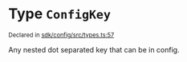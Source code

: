 # Type `ConfigKey`
<sub>Declared in [sdk/config/src/types.ts:57](https://github.com/dxos/dxos/blob/bfdd5a17b/packages/sdk/config/src/types.ts#L57)</sub>


Any nested dot separated key that can be in config.



